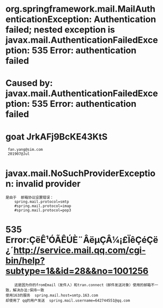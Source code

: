 
# org.springframework.mail.MailAuthenticationException: Authentication failed; nested exception is javax.mail.AuthenticationFailedException: 535 Error: authentication failed


# Caused by: javax.mail.AuthenticationFailedException: 535 Error: authentication failed

#  goat  JrkAFj9BcKE43KtS
     fan.yang@sim.com
     201907@Jul
     
# javax.mail.NoSuchProviderException: invalid provider     
    是由于  邮箱协议设置错误：
        spring.mail.protocol=smtp
        #spring.mail.protocol=imap
        #spring.mail.protocol=pop3
        
# 535 Error:ÇëÊ¹ÓÃÊÚÈ¨ÂëµÇÂ¼¡£ÏêÇéÇë¿´http://service.mail.qq.com/cgi-bin/help?subtype=1&&id=28&&no=1001256
        这是因为你的fromEmail（发件人）和tran.connect（邮件发送对象）使用的邮箱不一致，解决办法:保持一致
    使用163的服务  spring.mail.host=smtp.163.com
    却使用了 qq的用户发送  spring.mail.username=642744551@qq.com